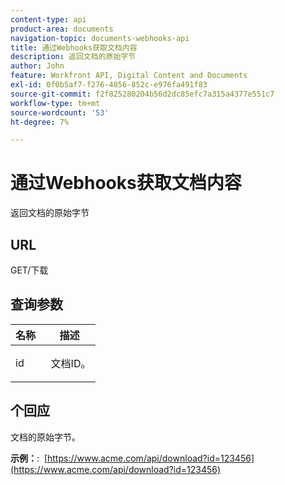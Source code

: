 ```yaml
---
content-type: api
product-area: documents
navigation-topic: documents-webhooks-api
title: 通过Webhooks获取文档内容
description: 返回文档的原始字节
author: John
feature: Workfront API, Digital Content and Documents
exl-id: 0f0b5af7-f276-4856-852c-e976fa491f83
source-git-commit: f2f825280204b56d2dc85efc7a315a4377e551c7
workflow-type: tm+mt
source-wordcount: '53'
ht-degree: 7%

---
```


# 通过Webhooks获取文档内容

返回文档的原始字节

## URL

GET/下载

## 查询参数

<table style="table-layout:auto"> 
 <col> 
 <col> 
 <thead> 
  <tr> 
   <th>名称 </th> 
   <th>描述</th> 
  </tr> 
 </thead> 
 <tbody> 
  <tr> 
   <td> <p>id</p> </td> 
   <td> 文档ID。</td> 
  </tr> 
 </tbody> 
</table>

## 个回应

文档的原始字节。

**示例：**:  [https://www.acme.com/api/download?id=123456](https://www.acme.com/api/download?id=123456)

